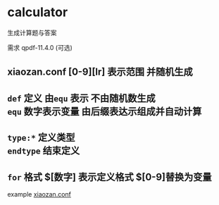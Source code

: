 # calculator
生成计算题与答案

需求 qpdf-11.4.0 (可选)

#####
xiaozan.conf
[0-9][lr] 表示范围 并随机生成
--------
```def``` 定义 由```equ``` 表示 不由随机数生成<br>
```equ``` 数字表示变量 由后缀表达示组成并自动计算
--------
```type:*``` 定义类型<br>
```endtype``` 结束定义
--------
```for``` 格式 $**[数字]**  表示定义格式 $[0-9]替换为变量
--------
example [xiaozan.conf](https://github.com/jmr1125/calculator/blob/main/xiaozan.conf)
